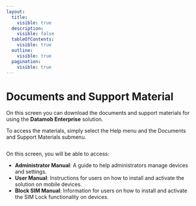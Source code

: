 ```yaml
---
layout:
  title:
    visible: true
  description:
    visible: false
  tableOfContents:
    visible: true
  outline:
    visible: true
  pagination:
    visible: true
---
```


# Documents and Support Material

On this screen you can download the documents and support materials for using the **Datamob Enterprise** solution.

To access the materials, simply select the Help menu and the Documents and Support Materials submenu.

<figure><img src="../../../.gitbook/assets/Captura de tela 2024-02-15 143059 (1).png" alt=""><figcaption></figcaption></figure>

On this screen, you will be able to access:

* **Administrator Manual**: A guide to help administrators manage devices and settings.
* **User Manual**: Instructions for users on how to install and activate the solution on mobile devices.
* **Block SIM Manual**: Information for users on how to install and activate the SIM Lock functionality on devices.
